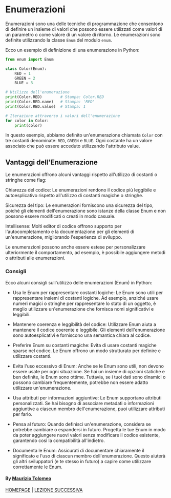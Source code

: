 # Enumerazioni

Enumerazioni sono una delle tecniche di programmazione che consentono di definire un insieme di valori che possono essere utilizzati come valori di un parametro o come valore di un valore di ritorno. Le enumerazioni sono definite utilizzando la classe `Enum` del modulo `enum`.

Ecco un esempio di definizione di una enumerazione in Python:

```python
from enum import Enum

class Color(Enum):
    RED = 1
    GREEN = 2
    BLUE = 3

# Utilizzo dell'enumerazione
print(Color.RED)        # Stampa: Color.RED
print(Color.RED.name)   # Stampa: 'RED'
print(Color.RED.value)  # Stampa: 1

# Iterazione attraverso i valori dell'enumerazione
for color in Color:
    print(color)
```

In questo esempio, abbiamo definito un'enumerazione chiamata `Color` con tre costanti denominate: `RED`, `GREEN` e `BLUE`. Ogni costante ha un valore associato che può essere acceduto utilizzando l'attributo value.

## Vantaggi dell'Enumerazione

Le enumerazioni offrono alcuni vantaggi rispetto all'utilizzo di costanti o stringhe come flag:

Chiarezza del codice: Le enumerazioni rendono il codice più leggibile e autoesplicativo rispetto all'utilizzo di costanti magiche o stringhe.

Sicurezza del tipo: Le enumerazioni forniscono una sicurezza del tipo, poiché gli elementi dell'enumerazione sono istanze della classe Enum e non possono essere modificati o creati in modo casuale.

Intellisense: Molti editor di codice offrono supporto per l'autocompletamento e la documentazione per gli elementi di un'enumerazione, migliorando l'esperienza di sviluppo.

Le enumerazioni possono anche essere estese per personalizzare ulteriormente il comportamento, ad esempio, è possibile aggiungere metodi o attributi alle enumerazioni.

### Consigli

Ecco alcuni consigli sull'utilizzo delle enumerazioni (Enum) in Python:

- Usa le Enum per rappresentare costanti logiche: Le Enum sono utili per rappresentare insiemi di costanti logiche. Ad esempio, anziché usare numeri magici o stringhe per rappresentare lo stato di un oggetto, è meglio utilizzare un'enumerazione che fornisca nomi significativi e leggibili.

- Mantenere coerenza e leggibilità del codice: Utilizzare Enum aiuta a mantenere il codice coerente e leggibile. Gli elementi dell'enumerazione sono autoesplicativi e forniscono una semantica chiara al codice.

- Preferire Enum su costanti magiche: Evita di usare costanti magiche sparse nel codice. Le Enum offrono un modo strutturato per definire e utilizzare costanti.

- Evita l'uso eccessivo di Enum: Anche se le Enum sono utili, non devono essere usate per ogni situazione. Se hai un insieme di opzioni statiche e ben definite, le Enum sono ottime. Tuttavia, se i tuoi dati sono dinamici o possono cambiare frequentemente, potrebbe non essere adatto utilizzare un'enumerazione.

- Usa attributi per informazioni aggiuntive: Le Enum supportano attributi personalizzati. Se hai bisogno di associare metadati o informazioni aggiuntive a ciascun membro dell'enumerazione, puoi utilizzare attributi per farlo.

- Pensa al futuro: Quando definisci un'enumerazione, considera se potrebbe cambiare o espandersi in futuro. Progetta le tue Enum in modo da poter aggiungere nuovi valori senza modificare il codice esistente, garantendo così la compatibilità all'indietro.

- Documenta le Enum: Assicurati di documentare chiaramente il significato e l'uso di ciascun membro dell'enumerazione. Questo aiuterà gli altri sviluppatori (e te stesso in futuro) a capire come utilizzare correttamente le Enum.

#### By [Maurizio Tolomeo](https://github.com/moris88)

[HOMEPAGE](https://moris88.github.io/formazione-python/) | [LEZIONE SUCCESSIVA](https://moris88.github.io/formazione-python/lezioni/lezione22)
